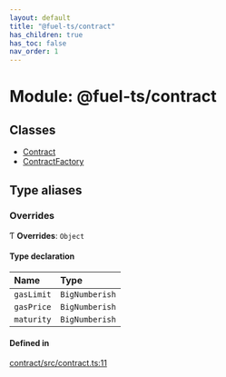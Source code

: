 ```yaml
---
layout: default
title: "@fuel-ts/contract"
has_children: true
has_toc: false
nav_order: 1
---
```


# Module: @fuel-ts/contract

## Classes

- [Contract](classes/Contract.md)
- [ContractFactory](classes/ContractFactory.md)

## Type aliases

### Overrides

Ƭ **Overrides**: `Object`

#### Type declaration

| Name | Type |
| :------ | :------ |
| `gasLimit` | `BigNumberish` |
| `gasPrice` | `BigNumberish` |
| `maturity` | `BigNumberish` |

#### Defined in

[contract/src/contract.ts:11](https://github.com/FuelLabs/fuels-ts/blob/master/packages/contract/src/contract.ts#L11)
